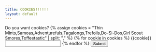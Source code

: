 ```yaml
---
title: COOKIES!!!!!!
layout: default
---
```


<form>
Do you want cookies?
{% assign cookies = "Thin Mints,Samoas,Adventurefuls,Tagalongs,Trefoils,Do-Si-Dos,Girl Scout Smores,Toffeetastic" | split: "," %}
{% for cookie in cookies %}
<label for="{{cookie}}">{{cookie}}</label>
<input type="num" id="{{cookie}}" name="{{cookie}}">
{% endfor %}
<input type="submit">
</form>
